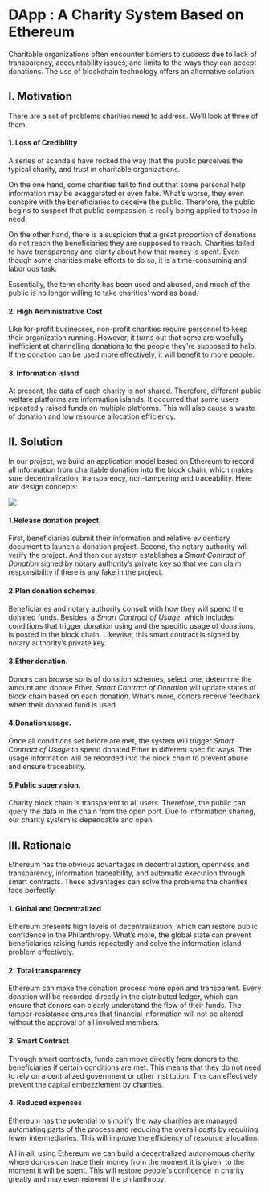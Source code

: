 # DApp : A Charity System Based on Ethereum

Charitable organizations often encounter barriers to success due to lack of transparency, accountability issues, and limits to the ways they can accept donations. The use of blockchain technology offers an alternative solution.

## **I.** **Motivation**

There are a set of problems charities need to address. We’ll look at three of them.

####  **1.** **Loss of Credibility**

A series of scandals have rocked the way that the public perceives the typical charity, and trust in charitable organizations.

 On the one hand, some charities fail to find out that some personal help information may be exaggerated or even fake. What’s worse, they even conspire with the beneficiaries to deceive the public. Therefore, the public begins to suspect that public compassion is really being applied to those in need.

 On the other hand, there is a suspicion that a great proportion of donations do not reach the beneficiaries they are supposed to reach. Charities failed to have transparency and clarity about how that money is spent. Even though some charities make efforts to do so, it is a time-consuming and laborious task.

 Essentially, the term charity has been used and abused, and much of the public is no longer willing to take charities’ word as bond.

#### **2.** **High Administrative Cost**

Like for-profit businesses, non-profit charities require personnel to keep their organization running. However, it turns out that some are woefully inefficient at channelling donations to the people they're supposed to help. If the donation can be used more effectively, it will benefit to more people.

#### **3.** **Information Island**

At present, the data of each charity is not shared. Therefore, different public welfare platforms are information islands. It occurred that some users repeatedly raised funds on multiple platforms. This will also cause a waste of donation and low resource allocation efficiency.

## **Ⅱ.** **Solution**

In our project, we build an application model based on Ethereum to record all information from charitable donation into the block chain, which makes sure decentralization, transparency, non-tampering and traceability. Here are design concepts:

![](\chart.png)

#### **1.Release donation project.** 

First, beneficiaries submit their information and relative evidentiary document to launch a donation project. Second, the notary authority will verify the project. And then our system establishes a *Smart Contract of Donation* signed by notary authority’s private key so that we can claim responsibility if there is any fake in the project.

#### **2.Plan donation schemes.** 

Beneficiaries and notary authority consult with how they will spend the donated funds. Besides, a *Smart Contract of Usage*, which includes conditions that trigger donation using and the specific usage of donations, is posted in the block chain. Likewise, this smart contract is signed by notary authority’s private key.

#### **3.Ether donation.** 

Donors can browse sorts of donation schemes, select one, determine the amount and donate Ether. *Smart Contract of Donation* will update states of block chain based on each donation. What’s more, donors receive feedback when their donated fund is used.

#### **4.Donation usage.** 

Once all conditions set before are met, the system will trigger *Smart Contract of Usage* to spend donated Ether in different specific ways. The usage information will be recorded into the block chain to prevent abuse and ensure traceability.

#### **5.Public supervision.** 

Charity block chain is transparent to all users. Therefore, the public can query the data in the chain from the open port. Due to information sharing, our charity system is dependable and open.

## Ⅲ. **Rationale**

Ethereum has the obvious advantages in decentralization, openness and transparency, information traceability, and automatic execution through smart contracts. These advantages can solve the problems the charities face perfectly.

#### **1.** **Global and Decentralized**

Ethereum presents high levels of decentralization, which can restore public confidence in the Philanthropy. What’s more, the global state can prevent beneficiaries raising funds repeatedly and solve the information island problem effectively.

#### **2.** **Total transparency**

Ethereum can make the donation process more open and transparent. Every donation will be recorded directly in the distributed ledger, which can ensure that donors can clearly understand the flow of their funds. The tamper-resistance ensures that financial information will not be altered without the approval of all involved members. 

####  **3.** **Smart Contract**

Through smart contracts, funds can move directly from donors to the beneficiaries if certain conditions are met. This means that they do not need to rely on a centralized government or other institution. This can effectively prevent the capital embezzlement by charities.

####  **4.** **Reduced expenses**

Ethereum has the potential to simplify the way charities are managed, automating parts of the process and reducing the overall costs by requiring fewer intermediaries. This will improve the efficiency of resource allocation.

All in all, using Ethereum we can build a decentralized autonomous charity where donors can trace their money from the moment it is given, to the moment it will be spent. This will restore people's confidence in charity greatly and may even reinvent the philanthropy.
